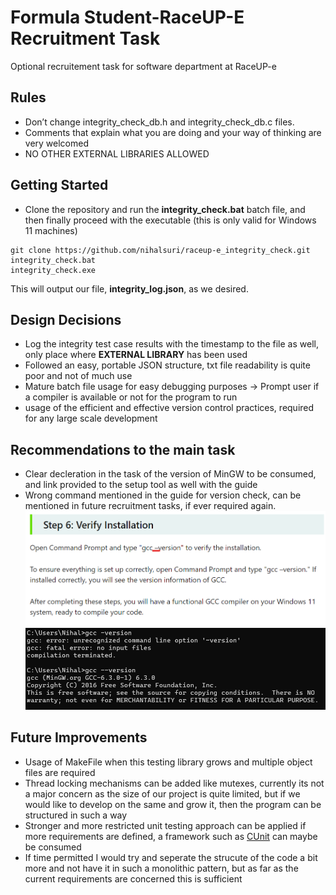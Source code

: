 # Formula Student-RaceUP-E Recruitment Task 
Optional recruitement task for software department at RaceUP-e 

## Rules 
* Don’t change integrity_check_db.h and integrity_check_db.c files.
* Comments that explain what you are doing and your way of thinking are
 very welcomed
* NO OTHER EXTERNAL LIBRARIES ALLOWED

## Getting Started
- Clone the repository and run the **integrity_check.bat** batch file, and then finally proceed with the executable (this is only valid for Windows 11 machines)
 ``` 
 git clone https://github.com/nihalsuri/raceup-e_integrity_check.git
 integrity_check.bat
 integrity_check.exe

``` 
This will output our file, **integrity_log.json**, as we desired. 

## Design Decisions 
- Log the integrity test case results with the timestamp to the file as well, only place where **EXTERNAL LIBRARY** has been used
- Followed an easy, portable JSON structure, txt file readability is quite poor and not of much use
- Mature batch file usage for easy debugging purposes -> Prompt user if a compiler is available or not for the program to run
- usage of the efficient and effective version control practices, required for any large scale development

## Recommendations to the main task
- Clear decleration in the task of the version of MinGW to be consumed, and link provided to the setup tool as well with the guide
- Wrong command mentioned in the guide for version check, can be mentioned in future recruitment tasks, if ever required again. 
![guide1](images/guide_incorrect.png)
![guide2](images/guide_prood.png)


## Future Improvements
- Usage of MakeFile when this testing library grows and multiple object files are required 
- Thread locking mechanisms can be added like mutexes, currently its not a major concern as the size of our project is quite limited, but if we would like to develop on the same and grow it, then the program can be structured in such a way
- Stronger and more restricted unit testing approach can be applied if more requirements are defined, a framework such as [CUnit](https://cunit.sourceforge.net/) can maybe be consumed
- If time permitted I would try and seperate the strucute of the code a bit more and not have it in such a monolithic pattern, but as far as the current requirements are concerned this is sufficient
